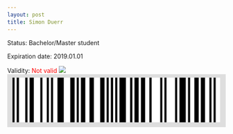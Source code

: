 ```yaml
---
layout: post
title: Simon Duerr
---
```


Status: Bachelor/Master student

Expiration date: 2019.01.01

Validity: <font color="red"> Not valid</font> 
![](/members/img/Simon_Duerr.png)
![](/members/img/bar.png)
